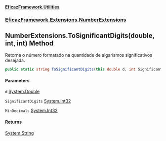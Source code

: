 #### [EficazFramework.Utilities](EficazFrameworkUtilities.md 'EficazFramework Utilities')
### [EficazFramework.Extensions](EficazFrameworkUtilities.md#EficazFramework_Extensions 'EficazFramework.Extensions').[NumberExtensions](NumberExtensions.md 'EficazFramework.Extensions.NumberExtensions')
## NumberExtensions.ToSignificantDigits(double, int, int) Method
Retorna o número formatado na quantidade de algarismos significativos desejada.  
```csharp
public static string ToSignificantDigits(this double d, int SignificantDigits, int MinDecimals=0);
```
#### Parameters
<a name='EficazFramework_Extensions_NumberExtensions_ToSignificantDigits(double_int_int)_d'></a>
`d` [System.Double](https://docs.microsoft.com/en-us/dotnet/api/System.Double 'System.Double')  
  
<a name='EficazFramework_Extensions_NumberExtensions_ToSignificantDigits(double_int_int)_SignificantDigits'></a>
`SignificantDigits` [System.Int32](https://docs.microsoft.com/en-us/dotnet/api/System.Int32 'System.Int32')  
  
<a name='EficazFramework_Extensions_NumberExtensions_ToSignificantDigits(double_int_int)_MinDecimals'></a>
`MinDecimals` [System.Int32](https://docs.microsoft.com/en-us/dotnet/api/System.Int32 'System.Int32')  
  
#### Returns
[System.String](https://docs.microsoft.com/en-us/dotnet/api/System.String 'System.String')  
